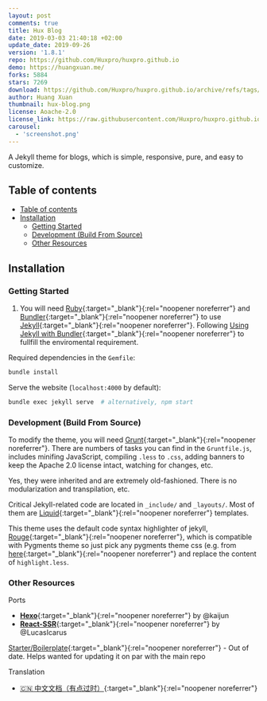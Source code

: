 ```yaml
---
layout: post
comments: true
title: Hux Blog
date: 2019-03-03 21:40:18 +02:00
update_date: 2019-09-26
version: '1.8.1'
repo: https://github.com/Huxpro/huxpro.github.io
demo: https://huangxuan.me/
forks: 5884
stars: 7269
download: https://github.com/Huxpro/huxpro.github.io/archive/refs/tags/v1.8.1.zip
author: Huang Xuan
thumbnail: hux-blog.png
license: Aoache-2.0
license_link: https://raw.githubusercontent.com/Huxpro/huxpro.github.io/refs/heads/master/LICENSE
carousel:
  - 'screenshot.png'
---
```


A Jekyll theme for blogs, which is simple, responsive, pure, and easy to customize.

## Table of contents

- [Table of contents](#table-of-contents)
- [Installation](#installation)
  - [Getting Started](#getting-started)
  - [Development (Build From Source)](#development-build-from-source)
  - [Other Resources](#other-resources)

## Installation

### Getting Started

1. You will need [Ruby](https://www.ruby-lang.org/en/){:target="_blank"}{:rel="noopener noreferrer"} and [Bundler](https://bundler.io/){:target="_blank"}{:rel="noopener noreferrer"} to use [Jekyll](https://jekyllrb.com/){:target="_blank"}{:rel="noopener noreferrer"}. Following [Using Jekyll with Bundler](https://jekyllrb.com/tutorials/using-jekyll-with-bundler/){:target="_blank"}{:rel="noopener noreferrer"} to fullfill the enviromental requirement.

Required dependencies in the `Gemfile`:

```bash
bundle install
```

Serve the website (`localhost:4000` by default):

```bash
bundle exec jekyll serve  # alternatively, npm start
```

### Development (Build From Source)

To modify the theme, you will need [Grunt](https://gruntjs.com/){:target="_blank"}{:rel="noopener noreferrer"}. There are numbers of tasks you can find in the `Gruntfile.js`, includes minifing JavaScript, compiling `.less` to `.css`, adding banners to keep the Apache 2.0 license intact, watching for changes, etc.

Yes, they were inherited and are extremely old-fashioned. There is no modularization and transpilation, etc.

Critical Jekyll-related code are located in `_include/` and `_layouts/`. Most of them are [Liquid](https://github.com/Shopify/liquid/wiki){:target="_blank"}{:rel="noopener noreferrer"} templates.

This theme uses the default code syntax highlighter of jekyll, [Rouge](http://rouge.jneen.net/){:target="_blank"}{:rel="noopener noreferrer"}, which is compatible with Pygments theme so just pick any pygments theme css (e.g. from [here](http://jwarby.github.io/jekyll-pygments-themes/languages/javascript.html){:target="_blank"}{:rel="noopener noreferrer"} and replace the content of `highlight.less`.

### Other Resources

Ports

- [**Hexo**](https://github.com/Kaijun/hexo-theme-huxblog){:target="_blank"}{:rel="noopener noreferrer"} by @kaijun
- [**React-SSR**](https://github.com/LucasIcarus/huxpro.github.io/tree/ssr){:target="_blank"}{:rel="noopener noreferrer"} by @LucasIcarus

[Starter/Boilerplate](https://github.com/huxpro/huxblog-boilerplate){:target="_blank"}{:rel="noopener noreferrer"} - Out of date. Helps wanted for updating it on par with the main repo

Translation

- [🇨🇳  中文文档（有点过时）](https://github.com/Huxpro/huxpro.github.io/blob/master/_doc/README.zh.md){:target="_blank"}{:rel="noopener noreferrer"}

